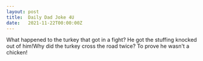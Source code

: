 ```yaml
---
layout: post
title:  Daily Dad Joke 4U
date:   2021-11-22T00:00:00Z
---
```

What happened to the turkey that got in a fight? He got the stuffing knocked out of him!Why did the turkey cross the road twice? To prove he wasn't a chicken!
